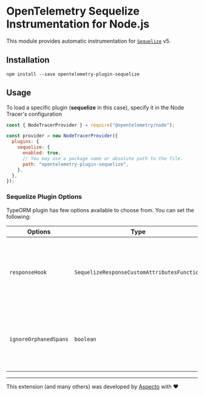 # OpenTelemetry Sequelize Instrumentation for Node.js

This module provides automatic instrumentation for [`Sequelize`](https://sequelize.org/) v5.

## Installation

```
npm install --save opentelemetry-plugin-sequelize
```

## Usage

To load a specific plugin (**sequelize** in this case), specify it in the Node Tracer's configuration

```js
const { NodeTracerProvider } = require("@opentelemetry/node");

const provider = new NodeTracerProvider({
  plugins: {
    sequelize: {
      enabled: true,
      // You may use a package name or absolute path to the file.
      path: "opentelemetry-plugin-sequelize",
    },
  },
});
```

### Sequelize Plugin Options

TypeORM plugin has few options available to choose from. You can set the following:

| Options        | Type                                   | Description                                                                                     |
| -------------- | -------------------------------------- | ----------------------------------------------------------------------------------------------- |
| `responseHook` | `SequelizeResponseCustomAttributesFunction` | Hook called before response is returned, which allows to add custom attributes to span.      |
| `ignoreOrphanedSpans` | `boolean` | Set to true if you only want to trace operation which has parent spans |

---

This extension (and many others) was developed by [Aspecto](https://www.aspecto.io/) with ❤️

